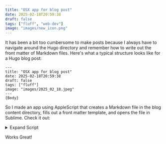 ```yaml
---
title: "OSX app for blog post"
date: 2025-02-18T20:59:38
draft: false
tags: ["fluff", "web-dev"]
image: "images/new_icon.png"
---
```


It has been a bit too cumbersome to make posts because I always have to navigate around the Hugo directory and remember how to write out the front matter of Markdown files. Here's what a typical structure looks like for a Hugo blog post:


```
---
title: "OSX app for blog post"
date: 2025-02-18T20:59:38
draft: false
tags: ["fluff"]
image: "images/2025_02_18.jpeg"
---
{Body}
```

So I made an app using AppleScript that creates a Markdown file in the blog content directory, fills out a front matter template, and opens the file in Sublime. Check it out:


<details>
<summary>Expand Script</summary>

```
set blogDir to "/Users/xxxx/blog/content/posts/"
set imageDir to "images/" -- Hugo expects images here

-- Generate date stamp
set dateStamp to do shell script "date +%Y_%m_%d"

-- Initialize counter
set counter to 1
set fileName to dateStamp & "-Untitled.md"
set filePath to blogDir & fileName

-- Check if the file exists, and increment the counter
repeat while (do shell script "test -e " & quoted form of filePath & "; echo $?") = "0"
	set counter to counter + 1
	set fileName to dateStamp & "-Untitled-" & counter & ".md"
	set filePath to blogDir & fileName
end repeat

set imageFile to imageDir & dateStamp & ".jpeg" -- Assumes image matches the date

-- Create the Markdown file
do shell script "echo '---
title: \"\"
date: '$(date +%Y-%m-%dT%H:%M:%S)'
draft: false
tags: [\"fluff\"]
image: \"" & imageFile & "\"
---
' > " & quoted form of filePath

-- Open in Sublime Text
tell application "Sublime Text"
	open filePath
end tell
```
</details>

Works Great!

